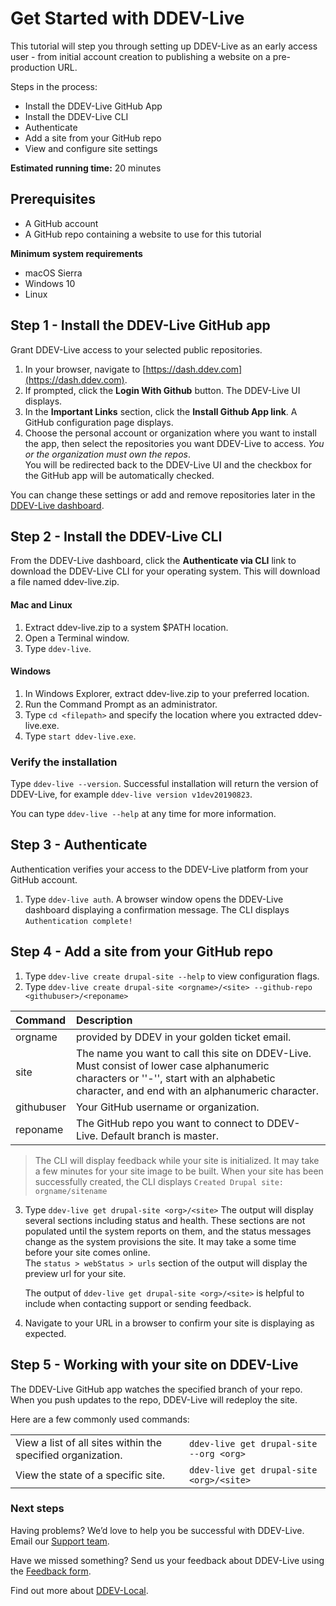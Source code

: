 ﻿
# Get Started with DDEV-Live

This tutorial will step you through setting up DDEV-Live as an early access user - from initial account creation to publishing a website on a pre-production URL.

Steps in the process:
*   Install the DDEV-Live GitHub App
*   Install the DDEV-Live CLI
*   Authenticate
*   Add a site from your GitHub repo
*   View and configure site settings

**Estimated running time:** 20 minutes

## Prerequisites
*   A GitHub account
*   A GitHub repo containing a website to use for this tutorial

**Minimum system requirements**
- macOS Sierra
- Windows 10
- Linux

## Step 1 - Install the DDEV-Live GitHub app

Grant DDEV-Live access to your selected public repositories.
1. In your browser, navigate to [https://dash.ddev.com](https://dash.ddev.com).
2. If prompted, click the **Login With Github** button. The DDEV-Live UI displays.
3. In the **Important Links** section, click the **Install Github App link**. A GitHub configuration page displays.
4. Choose the personal account or organization where you want to install the app, then select the repositories you want DDEV-Live to access. *You or the organization must own the repos*.  
You will be redirected back to the DDEV-Live UI and the checkbox for the GitHub app will be automatically checked.

You can change these settings or add and remove repositories later in the [DDEV-Live dashboard](https://dash.ddev.com/settings/).

## Step 2 - Install the DDEV-Live CLI
From the DDEV-Live dashboard, click the **Authenticate via CLI** link to download the DDEV-Live CLI for your operating system. This will download a file named ddev-live.zip.

#### Mac and Linux
1. Extract ddev-live.zip to a system $PATH location.
2. Open a Terminal window.
3. Type `ddev-live`.

#### Windows
1. In Windows Explorer, extract ddev-live.zip to your preferred location.
2. Run the Command Prompt as an administrator.
3. Type `cd <filepath>` and specify the location where you extracted ddev-live.exe.
4. Type `start ddev-live.exe`.

### Verify the installation

Type `ddev-live --version`. Successful installation will return the version of DDEV-Live, for example `ddev-live version v1dev20190823`.

You can type `ddev-live --help` at any time for more information.

## Step 3 - Authenticate

Authentication verifies your access to the DDEV-Live platform from your GitHub account.
1. Type `ddev-live auth`.
A browser window opens the DDEV-Live dashboard displaying a confirmation message. The CLI displays `Authentication complete!`

## Step 4 - Add a site from your GitHub repo
1. Type `ddev-live create drupal-site --help` to view configuration flags.
2. Type `ddev-live create drupal-site <orgname>/<site> --github-repo <githubuser>/<reponame>`
>
|Command|Description |
|:--|:--|
|orgname|provided by DDEV in your golden ticket email.|
|site|The name you want to call this site on DDEV-Live. Must consist of lower case alphanumeric characters or ''-'', start with an alphabetic character, and end with an alphanumeric character.|
|githubuser|Your GitHub username or organization.|
|reponame|The GitHub repo you want to connect to DDEV-Live. Default branch is master.|
>The CLI will display feedback while your site is initialized. It may take a few minutes for your site image to be built. When your site has been successfully created, the CLI displays `Created Drupal site: orgname/sitename`
3. Type `ddev-live get drupal-site <org>/<site>`
The output will display several sections including status and health. These sections are not populated until the system reports on them, and the status messages change as the system provisions the site. It may take a some time before your site comes online.  
The `status > webStatus > urls` section of the output will display the preview url for your site.

   The output of `ddev-live get drupal-site <org>/<site>` is helpful to include when contacting support or sending feedback.

4. Navigate to your URL in a browser to confirm your site is displaying as expected.

## Step 5 - Working with your site on DDEV-Live

The DDEV-Live GitHub app watches the specified branch of your repo. When you push updates to the repo, DDEV-Live will redeploy the site.

Here are a few commonly used commands:

|| |
|--|--|
| View a list of all sites within the specified organization. |`ddev-live get drupal-site --org <org>`  |
|  View the state of a specific site.  | `ddev-live get drupal-site <org>/<site>` |

### Next steps

Having problems? We’d love to help you be successful with DDEV-Live. Email our [Support team](mailto:support@drud.com).

Have we missed something? Send us your feedback about DDEV-Live using the [Feedback form](https://dash.ddev.com/feedback/).

Find out more about [DDEV-Local](https://www.drud.com/ddev-local/).
